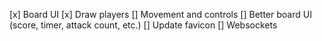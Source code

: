 [x] Board UI
[x] Draw players
[] Movement and controls
[] Better board UI (score, timer, attack count, etc.)
[] Update favicon
[] Websockets